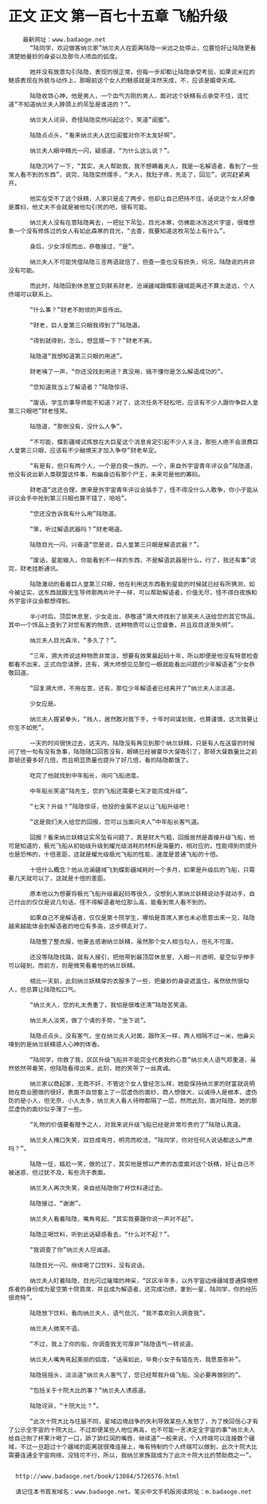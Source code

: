 # 正文 正文 第一百七十五章 飞船升级
        最新网址：www.badaoge.net
          “陆同学，欢迎做客纳兰家”纳兰夫人在距离陆隐一米远之处停止，位置恰好让陆隐更看清楚她曼妙的身姿以及那令人喷血的弧度。
      
          她并没有故意勾引陆隐，表现的很正常，但每一步却都让陆隐承受考验，如果说米拉的魅惑表现在外貌与动作上，那眼前这个女人的魅惑就是浑然天成，不，应该是媚骨天成。
      
          陆隐收敛心神，他是男人，一个血气方刚的男人，面对这个妖精有点承受不住，连忙道“不知道纳兰夫人脖颈上的吊坠是谁送的？”。
      
          纳兰夫人诧异，奇怪陆隐突然问起这个，笑道“闺蜜”。
      
          陆隐点点头，“看来纳兰夫人这位闺蜜对你不太友好啊”。
      
          纳兰夫人眼中精光一闪，疑惑道，“为什么这么说？”。
      
          陆隐沉吟了一下，“其实，夫人帮助我，我不想瞒着夫人，我是一名解语者，看到了一些常人看不到的东西”，说完，陆隐突然摆手，“夫人，我肚子疼，先走了，回见”，说完赶紧离开。
      
          他实在受不了这个妖精，人家只是走了两步，但却让自己把持不住，话说这个女人好像是寡妇，他丈夫不会就是被他勾引死的吧，很有可能。
      
          纳兰夫人没有在意陆隐离去，一把扯下吊坠，目光冰寒，仿佛能冰冻这片宇宙，很难想象一个没有修炼过的女人有如此森寒的目光，“去查，我要知道这枚吊坠上有什么”。
      
          身后，少女浮现而出，恭敬接过，“是”。
      
          纳兰夫人不可能凭借陆隐三言两语就信了，但查一查也没有损失，何况，陆隐说的并非没有可能。
      
          而此时，陆隐回到休息室立刻联系财老，沧澜疆域跟蝶影疆域距离还不算太遥远，个人终端可以联系上。
      
          “什么事？”财老不耐烦的声音传出。
      
          “财老，巨人皇第三只眼我得到了”陆隐道。
      
          “得到就得到，怎么，想显摆一下？”财老不爽。
      
          陆隐道“我想知道第三只眼的用途”。
      
          财老咦了一声，“你还没找到用途？真没用，搞不懂你是怎么解语成功的”。
      
          “您知道我当上了解语者？”陆隐惊讶。
      
          “废话，学生的事导师能不知道？对了，这次任务不轻松吧，应该有不少人跟你争巨人皇第三只眼吧”财老怪笑。
      
          陆隐道，“那倒没有，没什么人争”。
      
          “不可能，蝶影疆域试炼放在大巨星这个消息肯定引起不少人关注，那些人绝不会浪费巨人皇第三只眼，应该有不少融境天才加入争夺”财老牟定。
      
          “有是有，但只有两个人，一个是白夜一族的，一个，来自外宇宙青年评议会”陆隐道，他没有说出新人类联盟这件事，布幽身边有那个尸王，未来可是他的筹码。
      
          财老道“这还合理，原来是外宇宙青年评议会插手了，怪不得没什么人敢争，你小子能从评议会手中抢到第三只眼也算不错了，哈哈”。
      
          “您还没告诉我有什么用”陆隐道。
      
          “笨，听过解语武器吗？”财老喝道。
      
          陆隐目光一闪，兴奋道“您是说，巨人皇第三只眼是解语武器？”。
      
          “废话，星能输入，你能看到不一样的东西，不是解语武器是什么，行了，我还有事”说完，财老挂断通讯。
      
          陆隐激动的看着巨人皇第三只眼，他在利用这东西看到星能的时候就已经有所猜测，如今被证实，这东西就跟无生导师那两片叶子一样，可以帮助解语者，价值无尽，怪不得白夜族和外宇宙评议会都想得到。
      
          半小时后，顶层休息室，少女走出，恭敬道“溯大师找到了丽芙夫人送给您的其它饰品，其中一个饰品上查到了对您有害的物质，这种物质可以让您疲惫，并且双目逐渐失明”。
      
          纳兰夫人目光森冷，“多久了？”。
      
          “三年，溯大师说这种物质非常淡，想要有效果最起码十年，所以即便是他没有特意检查都看不出来，正式向您请罪，还有，溯大师想见见那位一眼就能看出问题的少年解语者”少女恭敬回道。
      
          “回复溯大师，不用在意，还有，那位少年解语者已经离开了”纳兰夫人淡淡道。
      
          少女应是。
      
          纳兰夫人握紧拳头，“贱人，居然敢对我下手，十年时间谋划我，也算谨慎，这次我要让你生不如死”。
      
          一天的时间很快过去，这天内，陆隐没有再见到那个纳兰妖精，只是有人在送餐的时候问了他一句有没有急事，陆隐随口回答没有，眼睛已经被豪华大餐吸引了，那顿大餐数量比之前那顿还要多好几倍，而且明显质量也提升了好几倍，看的陆隐都饿了。
      
          吃完了他就找到中年船长，询问飞船进度。
      
          中年船长笑道“陆先生，您的飞船还需要七天才能完成升级”。
      
          “七天？升级？”陆隐惊讶，他投的金属不足以让飞船升级吧！
      
          “这是我们夫人给您的回报，您可以当面问夫人”中年船长客气道。
      
          回报？看来纳兰妖精证实吊坠有问题了，真是财大气粗，回报居然是直接升级飞船，他可是知道的，极光飞船从初始级升级到耀光级消耗的材料是海量的，相对应的，性能得到的提升也是恐怖的，十倍差距，这就是耀光级极光飞船的性能，速度是普通飞船的十倍。
      
          十倍什么概念？他从沧澜疆域飞到蝶影疆域耗时一个多月，如果是升级后的飞船，只需要几天就可以了，这就是十倍的差距。
      
          原本他以为想要将极光飞船升级最起码等很久，没想到人家纳兰妖精说动手就动手，自己付出的仅仅是说几句话，怪不得解语者地位那么高，能看到常人看不到的。
      
          如果自己不是解语者，仅仅是第十院学生，哪怕是首席人家也未必愿意出来一见，陆隐越来越能体会到解语者的地位有多高，这步棋走对了。
      
          陆隐整了整衣服，他要去感谢纳兰妖精，虽然那个女人相当勾人，但礼不可废。
      
          还没等陆隐找路，就有人接引，把他带到最顶层休息室，入眼一片透明，星空似乎伸手可以碰到，而前方，则是微笑看着他的纳兰妖精。
      
          相比一天前，此刻纳兰妖精穿的衣服多了一些，把曼妙的身姿遮盖住，虽然依然很勾人，但总算让陆隐松口气。
      
          “纳兰夫人，您的礼太贵重了，我怕是很难还清”陆隐苦笑道。
      
          纳兰夫人淡笑，做了个请的手势，“坐下说”。
      
          陆隐点点头，没有客气，坐在纳兰夫人对面，跟昨天一样，两人相隔不过一米，他鼻尖嗅到的是纳兰妖精惑人心神的体香。
      
          “陆同学，你救了我，区区升级飞船并不能完全代表我的心意”纳兰夫人语气郑重道，虽然依然带着笑，但陆隐看得出来，此刻，她的笑带了一丝真诚。
      
          纳兰家以商起家，无商不奸，不管这个女人曾经怎么样，她能保持纳兰家的财富就说明她在商业圈做的很好，表面不自觉套上了一层虚伪的面纱，商人想做大，以诚待人是根本，虚伪防的是小人，但无奈，小人太多，纳兰夫人看人待物都隔了一层，然而此刻，面对陆隐，她的那层虚伪的面纱似乎薄了一些。
      
          “礼物的价值要看赠予之人，对我来说升级飞船已经是非常珍贵的了”陆隐认真道。
      
          纳兰夫人掩口失笑，双目成弯月，明亮而皎洁，“陆同学，你对任何人说话都这么严肃吗？”。
      
          陆隐一怔，尴尬一笑，做的过了，其实他是想以严肃的态度面对这个妖精，好让自己不被迷惑，但过犹不及，有些流于表面。
      
          纳兰夫人再次失笑，亲自给陆隐倒了杯饮料递过去。
      
          陆隐接过，“谢谢”。
      
          纳兰夫人看着陆隐，嘴角弯起，“其实我要跟你说一声对不起”。
      
          陆隐正喝饮料，听到此话疑惑看去，“什么对不起？”。
      
          “我调查了你”纳兰夫人坦诚道。
      
          陆隐目光一闪，继续喝了口饮料，没有说话。
      
          纳兰夫人盯着陆隐，目光闪过璀璨的神采，“区区半年多，以外宇宙边缘疆域普通探境修炼者的身份成为星空第十院首席，并且成为解语者，还完成功绩，拿到一星，陆同学，你的经历很奇特”。
      
          陆隐放下饮料，看向纳兰夫人，语气低沉，“我不喜欢别人调查我”。
      
          纳兰夫人微笑不语。
      
          “不过，我上了你的船，你调查我无可厚非”陆隐语气一转说道。
      
          纳兰夫人嘴角弯起美丽的弧度，“话虽如此，毕竟小女子有错在先，我愿意弥补”。
      
          陆隐摇摇头，淡淡道“纳兰夫人客气了，您已经帮我升级飞船，没必要再做别的”。
      
          “包括关于十院大比的事？”纳兰夫人诱惑道。
      
          陆隐诧异，“十院大比？”。
      
          “此次十院大比与往届不同，星域边境战争的失利导致某些人发怒了，为了挽回信心才有了公示全宇宙的十院大比，不过即便某些人地位再高，也不可能一言决定全宇宙的事”纳兰夫人给自己倒了杯果汁喝了一口，舔了舔红润的嘴唇，继续道“一般来说，个人终端可以连接数个疆域，不过一旦超过十个疆域的距离就很难连接上，唯有特制的个人终端可以做到，此次十院大比需要连通全宇宙网络，没钱可不行，所以，我纳兰家族就成为了此次十院大比的赞助商之一”。
      
      
      http://www.badaoge.net/book/13084/5726576.html
      
      请记住本书首发域名：www.badaoge.net。笔尖中文手机版阅读网址：m.badaoge.net